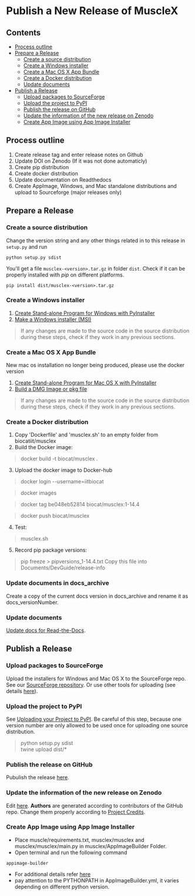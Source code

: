 # Publish a New Release of MuscleX

## Contents
* [Process outline](#process-outline)
* [Prepare a Release](#prepare-a-release)
  * [Create a source distribution](#create-a-source-distribution)
  * [Create a Windows installer](#create-a-windows-installer)
  * [Create a Mac OS X App Bundle](#create-a-mac-os-x-app-bundle)
  * [Create a Docker distribution](#create-a-docker-distribution)
  * [Update documents](#update-documents)
* [Publish a Release](#publish-a-release)
  * [Upload packages to SourceForge](#upload-packages-to-sourceforge)
  * [Upload the project to PyPI](#upload-the-project-to-pypi)
  * [Publish the release on GitHub](#publish-the-release-on-github)
  * [Update the information of the new release on Zenodo](#update-the-information-of-the-new-release-on-zenodo)
  * [Create App Image using App Image Installer](#create-app-image-using-app-image-installer)

## Process outline
1. Create release tag and enter release notes on Github
2. Update DOI on Zenodo (If it was not done automaticly)  
3. Create pip distribution
4. Create docker distribution
5. Update documentation on Readthedocs
6. Create AppImage, Windows, and Mac standalone distributions and upload to Sourceforge (major releases only) 


## Prepare a Release
### Create a source distribution
Change the version string and any other things related in to this
release in `setup.py` and run
```
python setup.py sdist
```
You'll get a file `musclex-<version>.tar.gz` in folder `dist`. Check
if it can be properly installed with *pip* on different platforms.
```
pip install dist/musclex-<version>.tar.gz
```

### Create a Windows installer
1. [Create Stand-alone Program for Windows with PyInstaller][1]
2. [Make a Windows installer (MSI)][2]

> If any changes are made to the source code in the source distribution
  during these steps, check if they work in any previous sections.

### Create a Mac OS X App Bundle
New mac os installation no longer being produced, please use the docker version
1. [Create Stand-alone Program for Mac OS X with PyInstaller][1]
2. [Build a DMG Image or pkg file][3]

> If any changes are made to the source code in the source distribution
  during these steps, check if they work in any previous sections.

### Create a Docker distribution
1. Copy 'Dockerfile' and 'musclex.sh' to an empty folder from  biocatiit/musclex  
2. Build the Docker image: 
> docker build -t biocat/musclex . 
3. Upload the docker image to Docker-hub
> docker login --username=iitbiocat

> docker images

> docker tag be048eb52814 biocat/musclex:1-14.4

> docker push biocat/musclex

4. Test:
> musclex.sh

5. Record pip package versions:
> pip freeze > pipversions_1-14.4.txt
Copy this file into Documents/DevGuide/release-info

### Update documents in docs_archive
Create a copy of the current docs version in docs_archive and rename it as docs_versionNumber.

### Update documents
[Update docs for Read-the-Docs][4].

## Publish a Release
### Upload packages to SourceForge
Upload the installers for Windows and Mac OS X to the SourceForge repo.
See our [SourceForge repository][5]. Or use other tools for uploading
(see details [here][6]).

### Upload the project to PyPI
See [Uploading your Project to PyPI][7]. Be careful of this step, because
one version number are only allowed to be used once for uploading one
source distribution. 
> python setup.py sdist  
> twine upload dist/*  

### Publish the release on GitHub
Pubulish the release [here][8].

### Update the information of the new release on Zenodo
Edit [here][9]. **Authors** are generated according to contributors of
the GitHub repo. Change them properly according to [Project Credits][10].

### Create App Image using App Image Installer
- Place muscle/requirements.txt, musclex/musclex and musclex/musclex/main.py in musclex/AppImageBuilder Folder.
- Open terminal and run the following command
```
appimage-builder
```
- For additional details refer [here][11]
- pay attention to the PYTHONPATH in AppImageBuilder.yml, it varies depending on different python version.  


[1]:pyinstaller.md
[2]:advanced_installer.md
[3]:build_mac_dmg.md
[4]:update_docs.md
[5]:https://sourceforge.net/projects/musclex/files/
[6]:https://sourceforge.net/p/forge/documentation/Release%20Files%20for%20Download/#scp
[7]:https://realpython.com/pypi-publish-python-package/  
[8]:https://github.com/biocatiit/musclex/releases
[9]:https://doi.org/10.5281/zenodo.1195050
[10]:https://musclex.readthedocs.io/en/latest/credits.html
[11]:https://appimage-builder.readthedocs.io/en/latest/examples/pyqt.html
